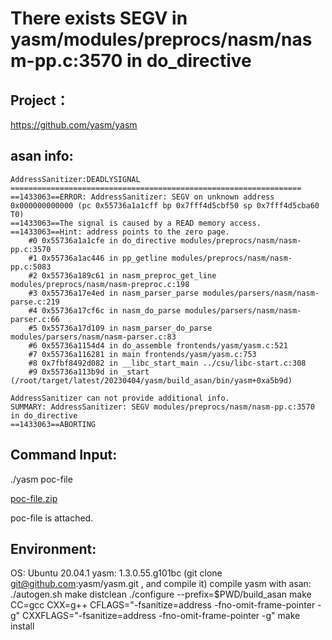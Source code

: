 # There exists SEGV in yasm/modules/preprocs/nasm/nasm-pp.c:3570 in do_directive 
## Project：
https://github.com/yasm/yasm

## asan info:
```
AddressSanitizer:DEADLYSIGNAL
=================================================================
==1433063==ERROR: AddressSanitizer: SEGV on unknown address 0x000000000000 (pc 0x55736a1a1cff bp 0x7fff4d5cbf50 sp 0x7fff4d5cba60 T0)
==1433063==The signal is caused by a READ memory access.
==1433063==Hint: address points to the zero page.
    #0 0x55736a1a1cfe in do_directive modules/preprocs/nasm/nasm-pp.c:3570
    #1 0x55736a1ac446 in pp_getline modules/preprocs/nasm/nasm-pp.c:5083
    #2 0x55736a189c61 in nasm_preproc_get_line modules/preprocs/nasm/nasm-preproc.c:198
    #3 0x55736a17e4ed in nasm_parser_parse modules/parsers/nasm/nasm-parse.c:219
    #4 0x55736a17cf6c in nasm_do_parse modules/parsers/nasm/nasm-parser.c:66
    #5 0x55736a17d109 in nasm_parser_do_parse modules/parsers/nasm/nasm-parser.c:83
    #6 0x55736a1154d4 in do_assemble frontends/yasm/yasm.c:521
    #7 0x55736a116281 in main frontends/yasm/yasm.c:753
    #8 0x7fbf8492d082 in __libc_start_main ../csu/libc-start.c:308
    #9 0x55736a113b9d in _start (/root/target/latest/20230404/yasm/build_asan/bin/yasm+0xa5b9d)

AddressSanitizer can not provide additional info.
SUMMARY: AddressSanitizer: SEGV modules/preprocs/nasm/nasm-pp.c:3570 in do_directive
==1433063==ABORTING
```
## Command Input:
./yasm poc-file 

[poc-file.zip](https://github.com/yasm/yasm/files/11253195/poc-file.zip)

poc-file is attached.

## Environment:
OS: Ubuntu 20.04.1
yasm: 1.3.0.55.g101bc (git clone git@github.com:yasm/yasm.git , and compile it)
compile yasm with asan:
./autogen.sh
make distclean
./configure --prefix=$PWD/build_asan
make CC=gcc CXX=g++ CFLAGS="-fsanitize=address -fno-omit-frame-pointer -g" CXXFLAGS="-fsanitize=address -fno-omit-frame-pointer -g"
make install
